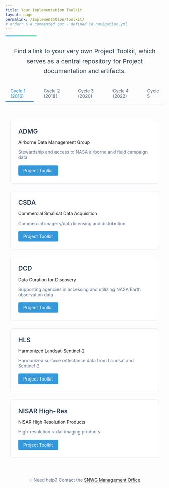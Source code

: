 ```yaml
---
title: Your Implementation Toolkit
layout: page
permalink: /implementation/toolkit/
# order: 6 # commented out - defined in navigation.yml
---
```


<div class="header-line"></div>

<div class="intro-section">
  <p class="lead-text">Find a link to your very own Project Toolkit, which serves as a central repository for Project documentation and artifacts.</p>
</div>

<div class="cycle-tabs">
  <input type="radio" id="cycle1" name="cycles" checked>
  <input type="radio" id="cycle2" name="cycles">
  <input type="radio" id="cycle3" name="cycles">
  <input type="radio" id="cycle4" name="cycles">
  <input type="radio" id="cycle5" name="cycles">
  
  <div class="tab-labels">
    <label for="cycle1">Cycle 1 (2016)</label>
    <label for="cycle2">Cycle 2 (2018)</label>
    <label for="cycle3">Cycle 3 (2020)</label>
    <label for="cycle4">Cycle 4 (2022)</label>
    <label for="cycle5">Cycle 5</label>
  </div>

  <div class="projects-container">
    <!-- Cycle 1 Projects -->
    <div class="project-grid">
      <!-- ADMG -->
      <div class="project-card">
        <div class="project-header">
          <h3>ADMG</h3>
        </div>
        <p>Airborne Data Management Group</p>
        <p class="project-description">Stewardship and access to NASA airborne and field campaign data</p>
        <div class="project-links">
          <a href="https://github.com/orgs/NASA-IMPACT/projects/140/views/1" target="_blank" class="resource-link">Project Toolkit</a>
        </div>
      </div>
      <!-- CSDA -->
      <div class="project-card">
        <div class="project-header">
          <h3>CSDA</h3>
        </div>
        <p>Commercial Smallsat Data Acquisition</p>
        <p class="project-description">Commercial imagery/data licensing and distribution</p>
        <div class="project-links">
          <a href="https://github.com/orgs/NASA-IMPACT/projects/140/views/1" target="_blank" class="resource-link">Project Toolkit</a>
        </div>
      </div>
      <!-- DCD -->
      <div class="project-card">
        <div class="project-header">
          <h3>DCD</h3>
        </div>
        <p>Data Curation for Discovery</p>
        <p class="project-description">Supporting agencies in accessing and utilizing NASA Earth observation data</p>
        <div class="project-links">
          <a href="https://github.com/orgs/NASA-IMPACT/projects/140/views/1" target="_blank" class="resource-link">Project Toolkit</a>
        </div>
      </div>
      <!-- HLS -->
      <div class="project-card">
        <div class="project-header">
          <h3>HLS</h3>
        </div>
        <p>Harmonized Landsat-Sentinel-2</p>
        <p class="project-description">Harmonized surface reflectance data from Landsat and Sentinel-2</p>
        <div class="project-links">
          <a href="https://github.com/orgs/NASA-IMPACT/projects/140/views/1" target="_blank" class="resource-link">Project Toolkit</a>
        </div>
      </div>
      <!-- NISAR High-Res -->
      <div class="project-card">
        <div class="project-header">
          <h3>NISAR High-Res</h3>
        </div>
        <p>NISAR High Resolution Products</p>
        <p class="project-description">High-resolution radar imaging products</p>
        <div class="project-links">
          <a href="https://github.com/orgs/NASA-IMPACT/projects/140/views/1" target="_blank" class="resource-link">Project Toolkit</a>
        </div>
      </div>
    </div>
    <!-- Cycle 2 Projects -->
    <div class="project-grid">
      <!-- AC-GEOS -->
      <div class="project-card">
        <div class="project-header">
          <h3>AC-GEOS</h3>
        </div>
        <p>Atmospheric Composition using GEOS</p>
        <p class="project-description">Atmospheric composition reanalysis using GEOS-5</p>
        <div class="project-links">
          <a href="https://github.com/orgs/NASA-IMPACT/projects/140/views/1" target="_blank" class="resource-link">Project Toolkit</a>
        </div>
      </div>
      <!-- Freeboard & Ice -->
      <div class="project-card">
        <div class="project-header">
          <h3>ICESat-2</h3>
        </div>
        <p>Freeboard & Ice Thickness Products</p>
        <p class="project-description">Low latency products over Great Lakes region</p>
        <div class="project-links">
          <a href="https://github.com/orgs/NASA-IMPACT/projects/140/views/1" target="_blank" class="resource-link">Project Toolkit</a>
        </div>
      </div>
      <!-- Internet of Animals -->
      <div class="project-card">
        <div class="project-header">
          <h3>Internet of Animals</h3>
        </div>
        <p>ICARUS Animal Tracking System</p>
        <p class="project-description">Miniaturized animal tracking technology</p>
        <div class="project-links">
          <a href="https://github.com/orgs/NASA-IMPACT/projects/140/views/1" target="_blank" class="resource-link">Project Toolkit</a>
        </div>
      </div>
      <!-- NISAR SM -->
      <div class="project-card">
        <div class="project-header">
          <h3>NISAR SM</h3>
        </div>
        <p>NISAR Soil Moisture</p>
        <p class="project-description">High-resolution soil moisture measurements</p>
        <div class="project-links">
          <a href="https://github.com/orgs/NASA-IMPACT/projects/140/views/1" target="_blank" class="resource-link">Project Toolkit</a>
        </div>
      </div>
      <!-- OPERA -->
      <div class="project-card">
        <div class="project-header">
          <h3>OPERA</h3>
        </div>
        <p>OPERA Suite (DSWX, DIST, DISP)</p>
        <p class="project-description">Comprehensive remote sensing analysis products</p>
        <div class="project-links">
          <a href="https://github.com/orgs/NASA-IMPACT/projects/140/views/1" target="_blank" class="resource-link">Project Toolkit</a>
        </div>
      </div>
      <!-- Radiation & Clouds -->
      <div class="project-card">
        <div class="project-header">
          <h3>Radiation & Clouds</h3>
        </div>
        <p>SatCorps Cloud Analysis</p>
        <p class="project-description">Cloud and radiation data products</p>
        <div class="project-links">
          <a href="https://github.com/orgs/NASA-IMPACT/projects/140/views/1" target="_blank" class="resource-link">Project Toolkit</a>
        </div>
      </div>
      <!-- Water Quality -->
      <div class="project-card">
        <div class="project-header">
          <h3>Water Quality</h3>
        </div>
        <p>Water Quality Products</p>
        <p class="project-description">Ocean and inland water quality monitoring</p>
        <div class="project-links">
          <a href="https://github.com/orgs/NASA-IMPACT/projects/140/views/1" target="_blank" class="resource-link">Project Toolkit</a>
        </div>
      </div>
    </div>
    <!-- Cycle 3 Projects -->
    <div class="project-grid">
      <!-- Air Quality -->
      <div class="project-card">
        <div class="project-header">
          <h3>Air Quality</h3>
        </div>
        <p>Air Quality Monitoring Network</p>
        <p class="project-description">Extended Pandora air quality sensor network</p>
        <div class="project-links">
          <a href="https://github.com/orgs/NASA-IMPACT/projects/140/views/1" target="_blank" class="resource-link">Project Toolkit</a>
        </div>
      </div>
      <!-- EarthDEM 2.0 -->
      <div class="project-card">
        <div class="project-header">
          <h3>EarthDEM 2.0</h3>
        </div>
        <p>Global Digital Elevation Model</p>
        <p class="project-description">High-resolution elevation data products</p>
        <div class="project-links">
          <a href="https://github.com/orgs/NASA-IMPACT/projects/140/views/1" target="_blank" class="resource-link">Project Toolkit</a>
        </div>
      </div>
      <!-- PBL -->
      <div class="project-card">
        <div class="project-header">
          <h3>PBL</h3>
        </div>
        <p>Planetary Boundary Layer Products</p>
        <p class="project-description">Merged GNSS-RO/Atmospheric measurements</p>
        <div class="project-links">
          <a href="https://github.com/orgs/NASA-IMPACT/projects/140/views/1" target="_blank" class="resource-link">Project Toolkit</a>
        </div>
      </div>
      <!-- Sea Ice -->
      <div class="project-card">
        <div class="project-header">
          <h3>Sea Ice</h3>
        </div>
        <p>Sea Ice from Sea Surface Salinity</p>
        <p class="project-description">Enhanced sea surface salinity products</p>
        <div class="project-links">
          <a href="https://github.com/orgs/NASA-IMPACT/projects/140/views/1" target="_blank" class="resource-link">Project Toolkit</a>
        </div>
      </div>
      <!-- TEMPO NRT -->
      <div class="project-card">
        <div class="project-header">
          <h3>TEMPO NRT</h3>
        </div>
        <p>TEMPO/GOES Near Real-Time Products</p>
        <p class="project-description">Near real-time atmospheric measurements</p>
        <div class="project-links">
          <a href="https://github.com/orgs/NASA-IMPACT/projects/140/views/1" target="_blank" class="resource-link">Project Toolkit</a>
        </div>
      </div>
      <!-- HLS-VI -->
      <div class="project-card">
        <div class="project-header">
          <h3>HLS-VI</h3>
        </div>
        <p>Global HLS-Derived Vegetation Indices</p>
        <p class="project-description">Vegetation index products from HLS data</p>
        <div class="project-links">
          <a href="https://github.com/orgs/NASA-IMPACT/projects/140/views/1" target="_blank" class="resource-link">Project Toolkit</a>
        </div>
      </div>
    </div>
    <!-- Cycle 4 Projects -->
    <div class="project-grid">
      <!-- ARSET -->
      <div class="project-card">
        <div class="project-header">
          <h3>ARSET</h3>
        </div>
        <p>Applied Remote Sensing Training</p>
        <p class="project-description">Targeted remote sensing training program</p>
        <div class="project-links">
          <a href="https://github.com/orgs/NASA-IMPACT/projects/140/views/1" target="_blank" class="resource-link">Project Toolkit</a>
        </div>
      </div>
      <!-- GABAN -->
      <div class="project-card">
        <div class="project-header">
          <h3>GABAN</h3>
        </div>
        <p>Global Algal Blooms Assessment Network</p>
        <p class="project-description">Algal bloom monitoring and assessment</p>
        <div class="project-links">
          <a href="https://github.com/orgs/NASA-IMPACT/projects/144/views/1" target="_blank" class="resource-link">Project Toolkit</a>
        </div>
      </div>
      <!-- HLS-LL -->
      <div class="project-card">
        <div class="project-header">
          <h3>HLS-LL</h3>
        </div>
        <p>HLS Low Latency</p>
        <p class="project-description">Reduced latency HLS data products</p>
        <div class="project-links">
          <a href="https://github.com/orgs/NASA-IMPACT/projects/140/views/1" target="_blank" class="resource-link">Project Toolkit</a>
        </div>
      </div>
      <!-- Ocean Winds -->
      <div class="project-card">
        <div class="project-header">
          <h3>Ocean Winds</h3>
        </div>
        <p>Ocean Surface Winds</p>
        <p class="project-description">Multi-sensor ocean wind measurements</p>
        <div class="project-links">
          <a href="https://github.com/orgs/NASA-IMPACT/projects/140/views/1" target="_blank" class="resource-link">Project Toolkit</a>
        </div>
      </div>
      <!-- TEMPO Enhanced -->
      <div class="project-card">
        <div class="project-header">
          <h3>TEMPO Enhanced</h3>
        </div>
        <p>TEMPO Enhanced Products</p>
        <p class="project-description">Extended TEMPO atmospheric measurements</p>
        <div class="project-links">
          <a href="https://github.com/orgs/NASA-IMPACT/projects/140/views/1" target="_blank" class="resource-link">Project Toolkit</a>
        </div>
      </div> <!-- Closing project-card div -->
      <!-- VLM -->
      <div class="project-card">
        <div class="project-header">
          <h3>VLM</h3>
        </div>
        <p>Vertical Land Motion</p>
        <p class="project-description">Land surface elevation change monitoring</p>
        <div class="project-links">
          <a href="https://github.com/orgs/NASA-IMPACT/projects/140/views/1" target="_blank" class="resource-link">Project Toolkit</a>
        </div>
      </div> <!-- Closing project-card div -->
    </div> <!-- Closing project-grid div -->
    <!-- Cycle 5 Projects -->
    <div class="project-grid">
      <!-- C5 -->
      <div class="project-card">
        <div class="project-header">
          <h3>C5</h3>
          <div class="thematic-flags">
            <!-- To be determined -->
          </div>
        </div>
        <p>Cycle 5 Projects</p>
        <p class="project-description">Future cycle projects</p>
        <div class="project-links">
          <a href="https://github.com/orgs/NASA-IMPACT/projects/140/views/1" target="_blank" class="resource-link">Project Toolkit</a>
        </div>
      </div> <!-- Closing project-card div -->
    </div> <!-- Closing project-grid div -->
  </div>
<div>

<style>
/* Base styles */  
.header-line {  
    height: 3px;  
    background: linear-gradient(to right, #3498db, #2ecc71);  
    margin-top: 0.5rem;  
    border-radius: 2px;  
    width: 100px;  
}

.intro-section {  
    max-width: 800px;  
    margin: 2rem auto;  
    text-align: center;  
}

.lead-text {  
    font-size: 1.2rem;  
    color: #2c3e50;  
    line-height: 1.6;  
}

/* Tabs */  
.cycle-tabs {  
    margin: 2rem 0;  
}

.cycle-tabs input[type="radio"] {  
    display: none;  
}

.tab-labels {  
    display: flex;  
    gap: 1rem;  
    margin-bottom: 2rem;  
    border-bottom: 2px solid #e5e7eb;  
    padding-bottom: 0.5rem;  
}

.tab-labels label {  
    padding: 0.5rem 1rem;  
    cursor: pointer;  
    color: #64748b;  
    transition: all 0.3s ease;  
    font-weight: 500;  
}

.tab-labels label:hover {  
    color: #3498db;  
}

#cycle1:checked ~ .tab-labels label[for="cycle1"],  
#cycle2:checked ~ .tab-labels label[for="cycle2"],  
#cycle3:checked ~ .tab-labels label[for="cycle3"],  
#cycle4:checked ~ .tab-labels label[for="cycle4"],  
#cycle5:checked ~ .tab-labels label[for="cycle5"] {  
    color: #3498db;  
    border-bottom: 2px solid #3498db;  
    margin-bottom: -2px;  
}

/* Project Grid */  
.project-grid {  
    display: grid;  
    grid-template-columns: repeat(auto-fill, minmax(300px, 1fr));  
    gap: 1.5rem;  
    display: none;  
    padding: 1rem;  
}

#cycle1:checked ~ .projects-container .project-grid:nth-of-type(1),  
#cycle2:checked ~ .projects-container .project-grid:nth-of-type(2),  
#cycle3:checked ~ .projects-container .project-grid:nth-of-type(3),  
#cycle4:checked ~ .projects-container .project-grid:nth-of-type(4),  
#cycle5:checked ~ .projects-container .project-grid:nth-of-type(5) {  
    display: grid;  
}

/* Project Cards */  
.project-card {  
    background: white;  
    border: 1px solid #e5e7eb;  
    border-radius: 8px;  
    padding: 1.5rem;  
    transition: all 0.3s ease;  
}

.project-card:hover {  
    transform: translateY(-2px);  
    box-shadow: 0 4px 8px rgba(0, 0, 0, 0.1);  
}

.project-header {  
    display: flex;  
    justify-content: space-between;  
    align-items: flex-start;  
    margin-bottom: 0.5rem;  
}

.project-header h3 {  
    margin: 0;  
    color: #2c3e50;  
    font-size: 1.25rem;  
    font-weight: 600;  
}


/* Description */  
.project-description {  
    color: #64748b;  
    font-size: 0.875rem;  
    margin: 0.5rem 0;  
    flex-grow: 1;  
}

/* Links */  
.project-links {  
    margin-top: 1rem;  
}

.resource-link {  
    display: inline-block;  
    padding: 0.5rem 1rem;  
    background: #3498db;  
    color: white;  
    text-decoration: none;  
    border-radius: 4px;  
    font-size: 0.875rem;  
    transition: background 0.2s ease;  
}

.resource-link:hover {  
    background: #2980b9;  
}

/* Responsive */  
@media (max-width: 768px) {  
    .tab-labels {  
        flex-wrap: wrap;  
        gap: 0.5rem;  
    }  
     
    .tab-labels label {  
        flex: 1;  
        text-align: center;  
        font-size: 0.875rem;  
        padding: 0.5rem;  
    }  
     
    .project-grid {  
        grid-template-columns: 1fr;  
        padding: 0.5rem;  
    }  
     
    .project-header h3 {  
        font-size: 1.125rem;  
    }

    .thematic-flags {  
        max-width: 50%;  
    }

    .flag {  
        height: 20px;  
        width: 14px;  
    }

    .flag i {  
        font-size: 9px;  
    }  
}

/* Print Styles */  
@media print {  
    .project-card {  
        break-inside: avoid;  
        page-break-inside: avoid;  
    }  
     
    .resource-link {  
        border: 1px solid #3498db;  
        color: #3498db;  
        background: none;  
    }  
}
</style>
<script>
document.addEventListener('DOMContentLoaded', function() {
    // Smooth scrolling
    document.querySelectorAll('a[href^="#"]').forEach(anchor => {
        anchor.addEventListener('click', function (e) {
            e.preventDefault();
            document.querySelector(this.getAttribute('href')).scrollIntoView({
                behavior: 'smooth'
            });
        });
    });
});
</script>

<!--Image credit-->
<div class="credits" style="text-align: center; padding-top: 2rem; color: #64748b; font-size: 0.875rem;">
  <p>💡 Need help? Contact the <a href="mailto:cherrelle.j.tucker@nasa.gov">SNWG Management Office</a></p>
</div>

